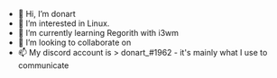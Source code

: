 - 👋 Hi, I’m donart
- 👀 I’m interested in Linux.
- 🌱 I’m currently learning Regorith with i3wm
- 💞️ I’m looking to collaborate on
- 📫 My discord account is > donart_#1962 - it's mainly what I use to communicate

<!---
DonArt-Q/DonArt-Q is a ✨ special ✨ repository because its `README.md` (this file) appears on your GitHub profile.
You can click the Preview link to take a look at your changes.
--->
